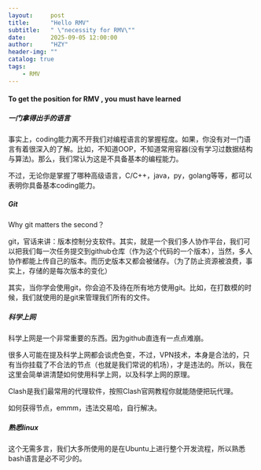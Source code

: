 ```yaml
---
layout:     post
title:      "Hello RMV"
subtitle:   " \"necessity for RMV\""
date:       2025-09-05 12:00:00
author:     "HZY"
header-img: ""
catalog: true
tags:
    - RMV
---
```



#### To get the position for RMV , you must have learned
##### 一门拿得出手的语言
事实上，coding能力离不开我们对编程语言的掌握程度。如果，你没有对一门语言有着很深入的了解。比如，不知道OOP，不知道常用容器(没有学习过数据结构与算法)。那么，我们常认为这是不具备基本的编程能力。

不过，无论你是掌握了哪种高级语言，C/C++，java，py，golang等等，都可以表明你具备基本coding能力。
##### Git
Why git matters the second？

git，官话来讲：版本控制分支软件。其实，就是一个我们多人协作平台，我们可以把我们每一次任务提交到github仓库（作为这个代码的一个版本），当然，多人协作都能上传自己的版本。而历史版本又都会被储存。（为了防止资源被浪费，事实上，存储的是每次版本的变化）

其实，当你学会使用git，你会迫不及待在所有地方使用git。比如，在打数模的时候，我们就使用的是git来管理我们所有的文件。

##### 科学上网
科学上网是一个非常重要的东西。因为github直连有一点点难崩。

很多人可能在提及科学上网都会谈虎色变，不过，VPN技术，本身是合法的，只有当你挂载了不合法的节点（也就是我们常说的机场），才是违法的。所以，我在这里会简单讲清楚如何使用科学上网，以及科学上网的原理。

Clash是我们最常用的代理软件，按照Clash官网教程你就能随便把玩代理。

如何获得节点，emmm，违法交易哈，自行解决。
##### 熟悉linux
这个无需多言，我们大多所使用的是在Ubuntu上进行整个开发流程，所以熟悉bash语言是必不可少的。
##### 
